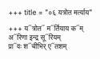 +++
title = "०६ यत्रोत मर्त्याय"

+++
य᳓त्रोत᳓ म᳓र्तियाय क᳓म्  
अ᳓रिणा इन्द्र सू᳓रियम्  
प्रा᳓वः श᳓चीभिर् ए᳓तशम्